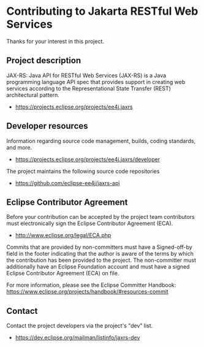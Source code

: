 # Contributing to Jakarta RESTful Web Services

Thanks for your interest in this project.

## Project description

JAX-RS: Java API for RESTful Web Services (JAX-RS) is a Java programming
language API spec that provides support in creating web services according to
the Representational State Transfer (REST) architectural pattern.

* https://projects.eclipse.org/projects/ee4j.jaxrs

## Developer resources

Information regarding source code management, builds, coding standards, and
more.

* https://projects.eclipse.org/projects/ee4j.jaxrs/developer

The project maintains the following source code repositories

* https://github.com/eclipse-ee4j/jaxrs-api

## Eclipse Contributor Agreement

Before your contribution can be accepted by the project team contributors must
electronically sign the Eclipse Contributor Agreement (ECA).

* http://www.eclipse.org/legal/ECA.php

Commits that are provided by non-committers must have a Signed-off-by field in
the footer indicating that the author is aware of the terms by which the
contribution has been provided to the project. The non-committer must
additionally have an Eclipse Foundation account and must have a signed Eclipse
Contributor Agreement (ECA) on file.

For more information, please see the Eclipse Committer Handbook:
https://www.eclipse.org/projects/handbook/#resources-commit

## Contact

Contact the project developers via the project's "dev" list.

* https://dev.eclipse.org/mailman/listinfo/jaxrs-dev

